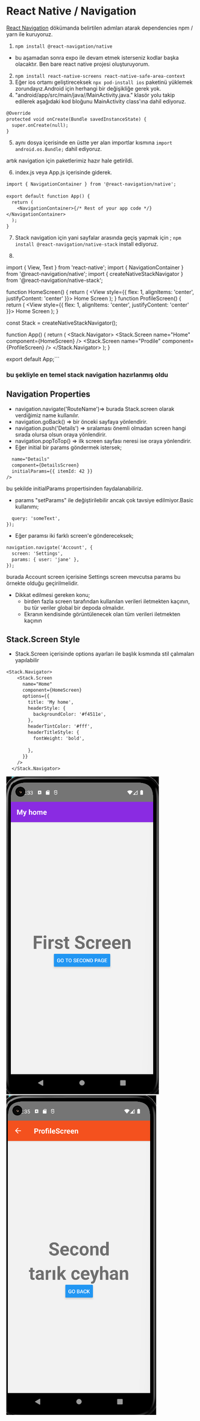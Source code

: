 # React Native / Navigation

[React Navigation](https://reactnavigation.org/docs/getting-started)
dökümanda belirtilen adımları atarak dependencies npm / yarn ile kuruyoruz.

1. ```npm install @react-navigation/native```

- bu aşamadan sonra expo ile devam etmek isterseniz kodlar başka olacaktır. Ben bare react native projesi oluşturuyorum.

2. ```npm install react-native-screens react-native-safe-area-context```
3. Eğer ios ortamı geliştireceksek ```npx pod-install ios``` paketinü yüklemek zorundayız.Android için herhangi bir değişikliğe gerek yok.
4. "android/app/src/main/java/<your package name>/MainActivity.java."
klasör yolu takip edilerek aşağıdaki kod bloğunu MainActivity class'ına dahil ediyoruz.
```
@Override
protected void onCreate(Bundle savedInstanceState) {
  super.onCreate(null);
}
```
5. aynı dosya içerisinde en üstte yer alan importlar kısmına ```import android.os.Bundle;``` dahil ediyoruz.

artık navigation için paketlerimiz hazır hale getirildi.

6. index.js veya App.js içerisinde giderek.
```import * as React from 'react';
import { NavigationContainer } from '@react-navigation/native';

export default function App() {
  return (
    <NavigationContainer>{/* Rest of your app code */}</NavigationContainer>
  );
}
```
7. Stack navigation için yani sayfalar arasında geçiş yapmak için ;
```npm install @react-navigation/native-stack``` install ediyoruz.

8. ```import * as React from 'react';
import { View, Text } from 'react-native';
import { NavigationContainer } from '@react-navigation/native';
import { createNativeStackNavigator } from '@react-navigation/native-stack';

function HomeScreen() {
  return (
    <View style={{ flex: 1, alignItems: 'center', justifyContent: 'center' }}>
      <Text>Home Screen</Text>
    </View>
  );
}
function ProfileScreen() {
  return (
    <View style={{ flex: 1, alignItems: 'center', justifyContent: 'center' }}>
      <Text>Home Screen</Text>
    </View>
  );
}

const Stack = createNativeStackNavigator();

function App() {
  return (
    <NavigationContainer>
      <Stack.Navigator>
        <Stack.Screen name="Home" component={HomeScreen} />
        <Stack.Screen name="Prodile" component={ProfileScreen} />
      </Stack.Navigator>
    </NavigationContainer>
  );
}

export default App;```

### bu şekliyle en temel stack navigation hazırlanmış oldu

## Navigation Properties
- navigation.navigate('RouteName')=> burada Stack.screen olarak verdiğimiz name kullanılır.
- navigation.goBack()  => bir önceki sayfaya yönlendirir.
- navigation.push('Details') => sıralaması önemli olmadan screen hangi sırada olursa olsun oraya yönlendirir.
- navigation.popToTop() => ilk screen sayfası neresi ise oraya yönlendirir.
- Eğer initial bir params göndermek istersek;
```<Stack.Screen
  name="Details"
  component={DetailsScreen}
  initialParams={{ itemId: 42 }}
/>
```
 bu şekilde initialParams propertisinden faydalanabiliriz.

- params "setParams" ile değiştirilebilir ancak çok tavsiye edilmiyor.Basic kullanımı;
```navigation.setParams({
  query: 'someText',
});
```
- Eğer paramsı iki farklı screen'e göndereceksek;
```
navigation.navigate('Account', {
  screen: 'Settings',
  params: { user: 'jane' },
});
```
burada Account screen içerisine Settings screen mevcutsa params bu örnekte olduğu geçirilmelidir.

- Dikkat edilmesi gereken konu;
  * birden fazla screen tarafından kullanılan verileri iletmekten kaçının, bu tür veriler global bir depoda olmalıdır.
  * Ekranın kendisinde görüntülenecek olan tüm verileri iletmekten kaçının

 ## Stack.Screen Style
 - Stack.Screen içerisinde options ayarları ile başlık kısmında stil çalımaları yapılabilir
  ```
<Stack.Navigator>
      <Stack.Screen
        name="Home"
        component={HomeScreen}
        options={{
          title: 'My home',
          headerStyle: {
            backgroundColor: '#f4511e',
          },
          headerTintColor: '#fff',
          headerTitleStyle: {
            fontWeight: 'bold',
            
          },
        }}
      />
    </Stack.Navigator>
  ```
![](./media/first_screen.png)
![](./media/second_screen.png)